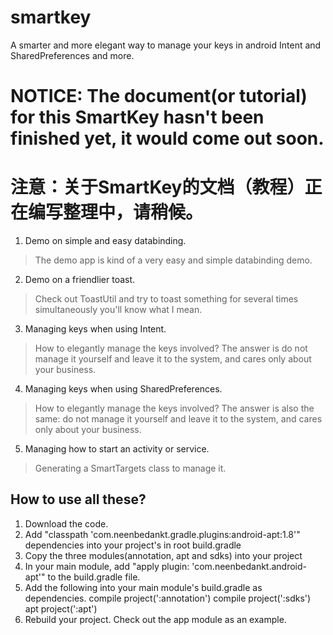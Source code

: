 # smartkey
A smarter and more elegant way to manage your keys in android Intent and SharedPreferences and more.

# NOTICE: The document(or tutorial) for this SmartKey hasn't been finished yet, it would come out soon.
# 注意：关于SmartKey的文档（教程）正在编写整理中，请稍候。

1. Demo on simple and easy databinding.
> The demo app is kind of a very easy and simple databinding demo.

2. Demo on a friendlier toast.
> Check out ToastUtil and try to toast something for several times simultaneously you'll know what I mean.

3. Managing keys when using Intent.
> How to elegantly manage the keys involved? The answer is do not manage it yourself and leave it to the system, and cares only about your business.

4. Managing keys when using SharedPreferences.
> How to elegantly manage the keys involved? The answer is also the same: do not manage it yourself and leave it to the system, and cares only about your business.

5. Managing how to start an activity or service.
> Generating a SmartTargets class to manage it.

## How to use all these?
1. Download the code.
2. Add "classpath 'com.neenbedankt.gradle.plugins:android-apt:1.8'" dependencies into your project's in root build.gradle
3. Copy the three modules(annotation, apt and sdks) into your project
4. In your main module, add "apply plugin: 'com.neenbedankt.android-apt'" to the build.gradle file.
5. Add the following into your main module's build.gradle as dependencies.
    compile project(':annotation')
    compile project(':sdks')
    apt project(':apt')
6. Rebuild your project.
Check out the app module as an example.
